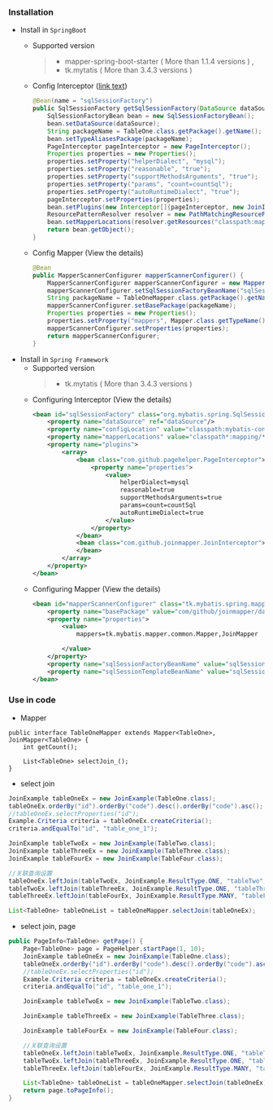 ### Installation
- Install in `SpringBoot`
    - Supported version
        >- mapper-spring-boot-starter ( More than 1.1.4 versions ) ,
        >- tk.mytatis ( More than 3.4.3 versions )
            <!-- mapper-spring-boot-starter 1.2.4之后还有问题 java.lang.NoSuchMethodError: org.springframework.boot.SpringApplication.<init>([Ljava/lang/Object;)V -->
    - Config Interceptor ([link text](https://www.google.com "View the details")) 
        ```java
        @Bean(name = "sqlSessionFactory")
        public SqlSessionFactory getSqlSessionFactory(DataSource dataSource) throws Exception {
            SqlSessionFactoryBean bean = new SqlSessionFactoryBean();
            bean.setDataSource(dataSource);
            String packageName = TableOne.class.getPackage().getName();
            bean.setTypeAliasesPackage(packageName);
            PageInterceptor pageInterceptor = new PageInterceptor();
            Properties properties = new Properties();
            properties.setProperty("helperDialect", "mysql");
            properties.setProperty("reasonable", "true");
            properties.setProperty("supportMethodsArguments", "true");
            properties.setProperty("params", "count=countSql");
            properties.setProperty("autoRuntimeDialect", "true");
            pageInterceptor.setProperties(properties);
            bean.setPlugins(new Interceptor[]{pageInterceptor, new JoinInterceptor()}); // 插件的执行顺序为倒叙,让JoinInterceptor先执行
            ResourcePatternResolver resolver = new PathMatchingResourcePatternResolver();
            bean.setMapperLocations(resolver.getResources("classpath:mapping/*.xml"));
            return bean.getObject();
        }
        ```
    
    - Config Mapper (View the details)
        ```java
        @Bean
        public MapperScannerConfigurer mapperScannerConfigurer() {
            MapperScannerConfigurer mapperScannerConfigurer = new MapperScannerConfigurer();
            mapperScannerConfigurer.setSqlSessionFactoryBeanName("sqlSessionFactory");
            String packageName = TableOneMapper.class.getPackage().getName();
            mapperScannerConfigurer.setBasePackage(packageName);
            Properties properties = new Properties();
            properties.setProperty("mappers", Mapper.class.getTypeName() + "," + JoinMapper.class.getTypeName()); // mappers
            mapperScannerConfigurer.setProperties(properties);
            return mapperScannerConfigurer;
        }


- Install in `Spring Framework`
    - Supported version
        >- tk.mytatis ( More than 3.4.3 versions )
    - Configuring Interceptor (View the details)
        ```xml
        <bean id="sqlSessionFactory" class="org.mybatis.spring.SqlSessionFactoryBean">
            <property name="dataSource" ref="dataSource"/>
            <property name="configLocation" value="classpath:mybatis-config.xml"/>
            <property name="mapperLocations" value="classpath*:mapping/**/*Mapper.xml"/>
            <property name="plugins">
                <array>
                    <bean class="com.github.pagehelper.PageInterceptor">
                        <property name="properties">
                            <value>
                                helperDialect=mysql
                                reasonable=true
                                supportMethodsArguments=true
                                params=count=countSql
                                autoRuntimeDialect=true
                            </value>
                        </property>
                    </bean>
                    <bean class="com.github.joinmapper.JoinInterceptor">
                    </bean>
                </array>
            </property>
        </bean>
    
    - Configuring Mapper (View the details)
        ```xml
        <bean id="mapperScannerConfigurer" class="tk.mybatis.spring.mapper.MapperScannerConfigurer">
            <property name="basePackage" value="com/github/joinmapper/dao"/>
            <property name="properties">
                <value>
                    mappers=tk.mybatis.mapper.common.Mapper,JoinMapper
    
                </value>
            </property>
            <property name="sqlSessionFactoryBeanName" value="sqlSessionFactory"/>
            <property name="sqlSessionTemplateBeanName" value="sqlSession"/>
        </bean>
  
### Use in code
- Mapper
```
public interface TableOneMapper extends Mapper<TableOne>, JoinMapper<TableOne> {
    int getCount();

    List<TableOne> selectJoin_();
}
```
- select join
```java
JoinExample tableOneEx = new JoinExample(TableOne.class);
tableOneEx.orderBy("id").orderBy("code").desc().orderBy("code").asc();
//tableOneEx.selectProperties("id");
Example.Criteria criteria = tableOneEx.createCriteria();
criteria.andEqualTo("id", "table_one_1");

JoinExample tableTwoEx = new JoinExample(TableTwo.class);
JoinExample tableThreeEx = new JoinExample(TableThree.class);
JoinExample tableFourEx = new JoinExample(TableFour.class);

//关联查询设置
tableOneEx.leftJoin(tableTwoEx, JoinExample.ResultType.ONE, "tableTwo", "id", "id");
tableTwoEx.leftJoin(tableThreeEx, JoinExample.ResultType.ONE, "tableThree", "id", "id");
tableThreeEx.leftJoin(tableFourEx, JoinExample.ResultType.MANY, "tableFourList", "id", "id");

List<TableOne> tableOneList = tableOneMapper.selectJoin(tableOneEx);
```

- select join, page
```java
public PageInfo<TableOne> getPage() {
    Page<TableOne> page = PageHelper.startPage(1, 10);
    JoinExample tableOneEx = new JoinExample(TableOne.class);
    tableOneEx.orderBy("id").orderBy("code").desc().orderBy("code").asc();
    //tableOneEx.selectProperties("id");
    Example.Criteria criteria = tableOneEx.createCriteria();
    criteria.andEqualTo("id", "table_one_1");

    JoinExample tableTwoEx = new JoinExample(TableTwo.class);

    JoinExample tableThreeEx = new JoinExample(TableThree.class);

    JoinExample tableFourEx = new JoinExample(TableFour.class);

    //关联查询设置
    tableOneEx.leftJoin(tableTwoEx, JoinExample.ResultType.ONE, "tableTwo", "id", "id");
    tableTwoEx.leftJoin(tableThreeEx, JoinExample.ResultType.ONE, "tableThree", "id", "id");
    tableThreeEx.leftJoin(tableFourEx, JoinExample.ResultType.MANY, "tableFourList", "id", "id");

    List<TableOne> tableOneList = tableOneMapper.selectJoin(tableOneEx);
    return page.toPageInfo();
}
```
